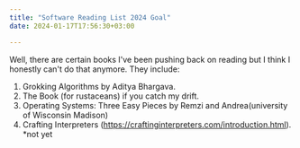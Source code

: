 ```yaml
---
title: "Software Reading List 2024 Goal"
date: 2024-01-17T17:56:30+03:00

---
```


Well, there are certain books I've been pushing back on reading but I think I honestly can't do that anymore.
They include:
1. Grokking Algorithms by Aditya Bhargava.
2. The Book (for rustaceans) if you catch my drift.
3. Operating Systems: Three Easy Pieces by Remzi and Andrea(university of Wisconsin Madison)
4. Crafting Interpreters (https://craftinginterpreters.com/introduction.html). *not yet
